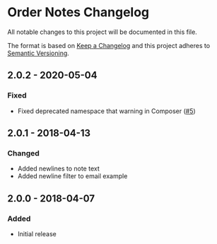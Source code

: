 # Order Notes Changelog

All notable changes to this project will be documented in this file.

The format is based on [Keep a Changelog](http://keepachangelog.com/) and this project adheres to [Semantic Versioning](http://semver.org/).

## 2.0.2 - 2020-05-04
### Fixed
- Fixed deprecated namespace that warning in Composer ([#5](https://github.com/sjelfull/craft-ordernotes/pull/5))

## 2.0.1 - 2018-04-13
### Changed
- Added newlines to note text
- Added newline filter to email example

## 2.0.0 - 2018-04-07
### Added
- Initial release
